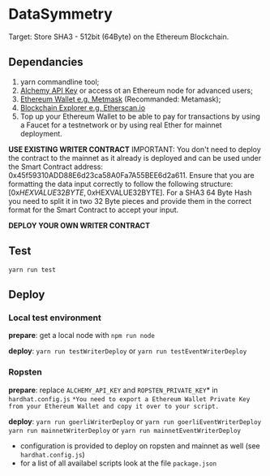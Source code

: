 # DataSymmetry
Target: Store SHA3 - 512bit (64Byte) on the Ethereum Blockchain.

## Dependancies
1. yarn commandline tool;
2. [Alchemy API Key](https://dashboard.alchemyapi.io/) or access ot an Ethereum node for advanced users;
3. [Ethereum Wallet e.g. Metmask](https://metamask.io/download) (Recommanded: Metamask);
4. [Blockchain Explorer e.g. Etherscan.io](https://etherscan.io/)
5. Top up your Ethereum Wallet to be able to pay for transactions by using a Faucet for a testnetwork or by using real Ether for mainnet deployment.

**USE EXISTING WRITER CONTRACT**
IMPORTANT: You don't need to deploy the contract to the mainnet as it already is deployed and can be used under the 
Smart Contract address: 0x45f59310ADD88E6d23ca58A0Fa7A55BEE6d2a611. Ensure that you are formatting the data input correctly to follow the following structure: [0x$HEXVALUE32BYTE,0x$HEXVALUE32BYTE]. For a SHA3 64 Byte Hash you need to split it in two 32 Byte pieces and provide them in the correct format for the Smart Contract to accept your input.

**DEPLOY YOUR OWN WRITER CONTRACT**

## Test
`yarn run test`

## Deploy
### Local test environment
**prepare**: get a local node with `npm run node` 

**deploy**: `yarn run testWriterDeploy` or `yarn run testEventWriterDeploy`

### Ropsten
**prepare**: replace `ALCHEMY_API_KEY` and `ROPSTEN_PRIVATE_KEY`* in `hardhat.config.js`
`*You need to export a Ethereum Wallet Private Key from your Ethereum Wallet and copy it over to your script.`

**deploy**: `yarn run goerliWriterDeploy` or `yarn run goerliEventWriterDeploy`
            `yarn run mainnetWriterDeploy` or `yarn run mainnetEventWriterDeploy`

- configuration is provided to deploy on ropsten and mainnet as well (see `hardhat.config.js`)
- for a list of all availabel scripts look at the file `package.json`
